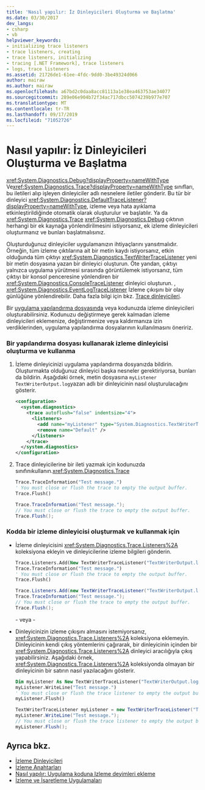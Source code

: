 ```yaml
---
title: 'Nasıl yapılır: İz Dinleyicileri Oluşturma ve Başlatma'
ms.date: 03/30/2017
dev_langs:
- csharp
- vb
helpviewer_keywords:
- initializing trace listeners
- trace listeners, creating
- trace listeners, initializing
- tracing [.NET Framework], trace listeners
- logs, trace listeners
ms.assetid: 21726de1-61ee-4fdc-9dd0-3be49324d066
author: mairaw
ms.author: mairaw
ms.openlocfilehash: a67bd2c0daa8acc81113a1e38ea463753ae34077
ms.sourcegitcommit: 289e06e904b72f34ac717dbcc5074239b977e707
ms.translationtype: MT
ms.contentlocale: tr-TR
ms.lasthandoff: 09/17/2019
ms.locfileid: "71052726"
---
```

# <a name="how-to-create-and-initialize-trace-listeners"></a>Nasıl yapılır: İz Dinleyicileri Oluşturma ve Başlatma

<xref:System.Diagnostics.Debug?displayProperty=nameWithType> Ve<xref:System.Diagnostics.Trace?displayProperty=nameWithType> sınıfları, bu iletileri alıp işleyen dinleyiciler adlı nesnelere iletiler gönderir. Bu tür bir dinleyici <xref:System.Diagnostics.DefaultTraceListener?displayProperty=nameWithType>, izleme veya hata ayıklama etkinleştirildiğinde otomatik olarak oluşturulur ve başlatılır. Ya da <xref:System.Diagnostics.Trace> <xref:System.Diagnostics.Debug> çıktının herhangi bir ek kaynağa yönlendirilmesini istiyorsanız, ek izleme dinleyicileri oluşturmanız ve bunları başlatmalısınız.

Oluşturduğunuz dinleyiciler uygulamanızın ihtiyaçlarını yansıtmalıdır. Örneğin, tüm izleme çıktılarına ait bir metin kaydı istiyorsanız, etkin olduğunda tüm çıktıyı <xref:System.Diagnostics.TextWriterTraceListener> yeni bir metin dosyasına yazan bir dinleyici oluşturun. Öte yandan, çıktıyı yalnızca uygulama yürütmesi sırasında görüntülemek istiyorsanız, tüm çıktıyı bir konsol penceresine yönlendiren bir <xref:System.Diagnostics.ConsoleTraceListener> dinleyici oluşturun. , <xref:System.Diagnostics.EventLogTraceListener> İzleme çıkışını bir olay günlüğüne yönlendirebilir. Daha fazla bilgi için bkz. [Trace dinleyicileri](trace-listeners.md).

Bir [uygulama yapılandırma dosyasında](../configure-apps/index.md) veya kodunuzda izleme dinleyicileri oluşturabilirsiniz. Kodunuzu değiştirmeye gerek kalmadan izleme dinleyicileri eklemenize, değiştirmenize veya kaldırmanıza izin verdiklerinden, uygulama yapılandırma dosyalarının kullanılmasını öneririz.

### <a name="to-create-and-use-a-trace-listener-by-using-a-configuration-file"></a>Bir yapılandırma dosyası kullanarak izleme dinleyicisi oluşturma ve kullanma

1. İzleme dinleyicinizi uygulama yapılandırma dosyanızda bildirin. Oluşturmakta olduğunuz dinleyici başka nesneler gerektiriyorsa, bunları da bildirin. Aşağıdaki örnek, metin dosyasına `myListener` `TextWriterOutput.log`yazan adlı bir dinleyicinin nasıl oluşturulacağını gösterir.

    ```xml
    <configuration>
      <system.diagnostics>
        <trace autoflush="false" indentsize="4">
          <listeners>
            <add name="myListener" type="System.Diagnostics.TextWriterTraceListener" initializeData="TextWriterOutput.log" />
            <remove name="Default" />
          </listeners>
        </trace>
      </system.diagnostics>
    </configuration>
    ```

2. Trace dinleyicilerine bir ileti yazmak için kodunuzda sınıfınıkullanın.<xref:System.Diagnostics.Trace>

    ```vb
    Trace.TraceInformation("Test message.")
    ' You must close or flush the trace to empty the output buffer.
    Trace.Flush()
    ```

    ```csharp
    Trace.TraceInformation("Test message.");
    // You must close or flush the trace to empty the output buffer.
    Trace.Flush();
    ```

### <a name="to-create-and-use-a-trace-listener-in-code"></a>Kodda bir izleme dinleyicisi oluşturmak ve kullanmak için

- İzleme dinleyicisini <xref:System.Diagnostics.Trace.Listeners%2A> koleksiyona ekleyin ve dinleyicilerine izleme bilgileri gönderin.

    ```vb
    Trace.Listeners.Add(New TextWriterTraceListener("TextWriterOutput.log", "myListener"))
    Trace.TraceInformation("Test message.")
    ' You must close or flush the trace to empty the output buffer.
    Trace.Flush()
    ```

    ```csharp
    Trace.Listeners.Add(new TextWriterTraceListener("TextWriterOutput.log", "myListener"));
    Trace.TraceInformation("Test message.");
    // You must close or flush the trace to empty the output buffer.
    Trace.Flush();
    ```

    \- veya -

- Dinleyicinizin izleme çıkışını almasını istemiyorsanız, <xref:System.Diagnostics.Trace.Listeners%2A> koleksiyona eklemeyin. Dinleyicinin kendi çıkış yöntemlerini çağırarak, bir dinleyicinin içinden bir <xref:System.Diagnostics.Trace.Listeners%2A> dinleyici aracılığıyla çıkış yapabilirsiniz. Aşağıdaki örnek, <xref:System.Diagnostics.Trace.Listeners%2A> koleksiyonda olmayan bir dinleyicinin bir satırın nasıl yazılacağını gösterir.

    ```vb
    Dim myListener As New TextWriterTraceListener("TextWriterOutput.log", "myListener")
    myListener.WriteLine("Test message.")
    ' You must close or flush the trace listener to empty the output buffer.
    myListener.Flush()
    ```

    ```csharp
    TextWriterTraceListener myListener = new TextWriterTraceListener("TextWriterOutput.log", "myListener");
    myListener.WriteLine("Test message.");
    // You must close or flush the trace listener to empty the output buffer.
    myListener.Flush();
    ```

## <a name="see-also"></a>Ayrıca bkz.

- [İzleme Dinleyicileri](trace-listeners.md)
- [İzleme Anahtarları](trace-switches.md)
- [Nasıl yapılır: Uygulama koduna Izleme deyimleri ekleme](how-to-add-trace-statements-to-application-code.md)
- [İzleme ve İşaretleme Uygulamaları](tracing-and-instrumenting-applications.md)
